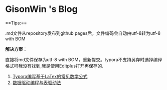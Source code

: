 # GisonWin 's Blog
==Tips:==

.md文件从repository发布到github pages后，文件编码会自动由utf-8转为utf-8 with BOM

**解决方案**：

直接将md文件保存为utf-8 with BOM，重新提交。typora不支持另存时选择编译格式吗我没有找到,我是使用Editplus打开再保存的.

1. [Typora编写基于LaTex的常见数学公式](./Typora编写基于LaTex的常见数学公式示例(GisonWin).md)
2. [数据驱动编程与表驱动法](./数据驱动编程与表驱动法(多if-else结构精简).md)